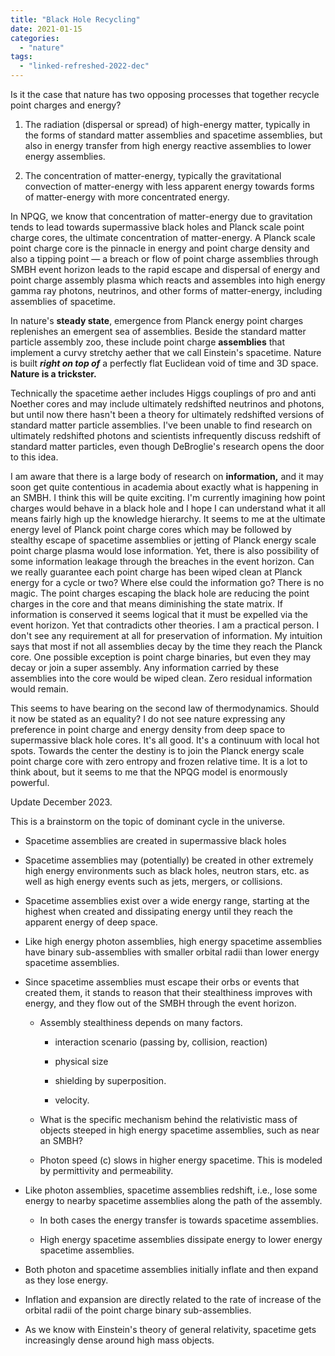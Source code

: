 ```yaml
---
title: "Black Hole Recycling"
date: 2021-01-15
categories: 
  - "nature"
tags: 
  - "linked-refreshed-2022-dec"
---
```


Is it the case that nature has two opposing processes that together recycle point charges and energy?

1. The radiation (dispersal or spread) of high-energy matter, typically in the forms of standard matter assemblies and spacetime assemblies, but also in energy transfer from high energy reactive assemblies to lower energy assemblies.

3. The concentration of matter-energy, typically the gravitational convection of matter-energy with less apparent energy towards forms of matter-energy with more concentrated energy.

In NPQG, we know that concentration of matter-energy due to gravitation tends to lead towards supermassive black holes and Planck scale point charge cores, the ultimate concentration of matter-energy. A Planck scale point charge core is the pinnacle in energy and point charge density and also a tipping point — a breach or flow of point charge assemblies through SMBH event horizon leads to the rapid escape and dispersal of energy and point charge assembly plasma which reacts and assembles into high energy gamma ray photons, neutrinos, and other forms of matter-energy, including assemblies of spacetime.

In nature's **steady state**, emergence from Planck energy point charges replenishes an emergent sea of assemblies. Beside the standard matter particle assembly zoo, these include point charge **assemblies** that implement a curvy stretchy aether that we call Einstein's spacetime. Nature is built **_right on top of_** a perfectly flat Euclidean void of time and 3D space. **Nature is a trickster.**

Technically the spacetime aether includes Higgs couplings of pro and anti Noether cores and may include ultimately redshifted neutrinos and photons, but until now there hasn't been a theory for ultimately redshifted versions of standard matter particle assemblies. I've been unable to find research on ultimately redshifted photons and scientists infrequently discuss redshift of standard matter particles, even though DeBroglie's research opens the door to this idea.

I am aware that there is a large body of research on **information,** and it may soon get quite contentious in academia about exactly what is happening in an SMBH. I think this will be quite exciting. I'm currently imagining how point charges would behave in a black hole and I hope I can understand what it all means fairly high up the knowledge hierarchy. It seems to me at the ultimate energy level of Planck point charge cores which may be followed by stealthy escape of spacetime assemblies or jetting of Planck energy scale point charge plasma would lose information. Yet, there is also possibility of some information leakage through the breaches in the event horizon. Can we really guarantee each point charge has been wiped clean at Planck energy for a cycle or two? Where else could the information go? There is no magic. The point charges escaping the black hole are reducing the point charges in the core and that means diminishing the state matrix. If information is conserved it seems logical that it must be expelled via the event horizon. Yet that contradicts other theories. I am a practical person. I don't see any requirement at all for preservation of information. My intuition says that most if not all assemblies decay by the time they reach the Planck core. One possible exception is point charge binaries, but even they may decay or join a super assembly. Any information carried by these assemblies into the core would be wiped clean. Zero residual information would remain.

This seems to have bearing on the second law of thermodynamics. Should it now be stated as an equality? I do not see nature expressing any preference in point charge and energy density from deep space to supermassive black hole cores. It's all good. It's a continuum with local hot spots. Towards the center the destiny is to join the Planck energy scale point charge core with zero entropy and frozen relative time. It is a lot to think about, but it seems to me that the NPQG model is enormously powerful.

Update December 2023.

This is a brainstorm on the topic of dominant cycle in the universe.

- Spacetime assemblies are created in supermassive black holes

- Spacetime assemblies may (potentially) be created in other extremely high energy environments such as black holes, neutron stars, etc. as well as high energy events such as jets, mergers, or collisions.

- Spacetime assemblies exist over a wide energy range, starting at the highest when created and dissipating energy until they reach the apparent energy of deep space.

- Like high energy photon assemblies, high energy spacetime assemblies have binary sub-assemblies with smaller orbital radii than lower energy spacetime assemblies.

- Since spacetime assemblies must escape their orbs or events that created them, it stands to reason that their stealthiness improves with energy, and they flow out of the SMBH through the event horizon.
    - Assembly stealthiness depends on many factors.
        - interaction scenario (passing by, collision, reaction)
        
        - physical size
        
        - shielding by superposition.
        
        - velocity.
    
    - What is the specific mechanism behind the relativistic mass of objects steeped in high energy spacetime assemblies, such as near an SMBH?
    
    - Photon speed (c) slows in higher energy spacetime. This is modeled by permittivity and permeability.

- Like photon assemblies, spacetime assemblies redshift, i.e., lose some energy to nearby spacetime assemblies along the path of the assembly.
    - In both cases the energy transfer is towards spacetime assemblies.
    
    - High energy spacetime assemblies dissipate energy to lower energy spacetime assemblies.

- Both photon and spacetime assemblies initially inflate and then expand as they lose energy.

- Inflation and expansion are directly related to the rate of increase of the orbital radii of the point charge binary sub-assemblies.

- As we know with Einstein's theory of general relativity, spacetime gets increasingly dense around high mass objects.
